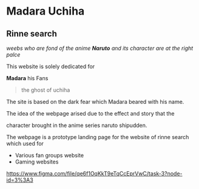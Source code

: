 # Madara Uchiha
## Rinne search 

*weebs who are fond of the anime **Naruto** and its character are at the right palce*

This website is solely dedicated for 


**Madara** his Fans
> the ghost of uchiha

The site is based on the dark fear which Madara beared with his name.

The idea of the webpage arised due to the effect and story that the

character brought in the anime series naruto shipudden.


The webpage is a prototype landing page for the website  of rinne search which used for
- Various fan groups website 
- Gaming websites 


https://www.figma.com/file/qe6f1OqKkT9eTqCcEprVwC/task-3?node-id=3%3A3
